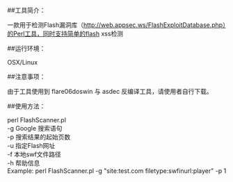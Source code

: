 ##工具简介：
 
一款用于检测Flash漏洞库（http://web.appsec.ws/FlashExploitDatabase.php）的Perl工具，同时支持简单的flash xss检测

##运行环境：
 
OSX/Linux

##注意事项：
     
由于工具使用到 flare06doswin 与 asdec 反编译工具，请使用者自行下载。

##使用方法：    

perl FlashScanner.pl <br>
	-g  Google 搜索语句 <br>
    -p  搜索结果的起始页数<br>
    -u  指定Flash网址<br>
    -f  本地swf文件路径<br>
    -h  帮助信息   <br> 
Example: perl FlashScanner.pl -g "site:test.com filetype:swfinurl:player" -p 1
